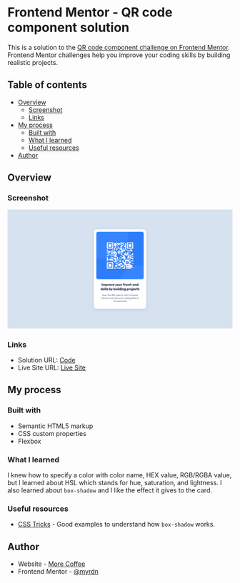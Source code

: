 # Frontend Mentor - QR code component solution

This is a solution to the [QR code component challenge on Frontend Mentor](https://www.frontendmentor.io/challenges/qr-code-component-iux_sIO_H). Frontend Mentor challenges help you improve your coding skills by building realistic projects. 

## Table of contents

- [Overview](#overview)
  - [Screenshot](#screenshot)
  - [Links](#links)
- [My process](#my-process)
  - [Built with](#built-with)
  - [What I learned](#what-i-learned)
  - [Useful resources](#useful-resources)
- [Author](#author)

## Overview

### Screenshot

![](./screenshot.png)

### Links

- Solution URL: [Code](https://github.com/myrdn/qr-code-component)
- Live Site URL: [Live Site](https://myrdn.github.io/qr-code-component/)

## My process

### Built with

- Semantic HTML5 markup
- CSS custom properties
- Flexbox

### What I learned

I knew how to specify a color with color name, HEX value, RGB/RGBA value, but I learned about HSL which stands
for hue, saturation, and lightness. I also learned about `box-shadow` and I like the effect it gives to the card.

### Useful resources

- [CSS Tricks](https://css-tricks.com/almanac/properties/b/box-shadow/) - Good examples to understand how
  `box-shadow` works. 

## Author

- Website - [More Coffee](https://more-coffee.net)
- Frontend Mentor - [@myrdn](https://www.frontendmentor.io/profile/myrdn)
